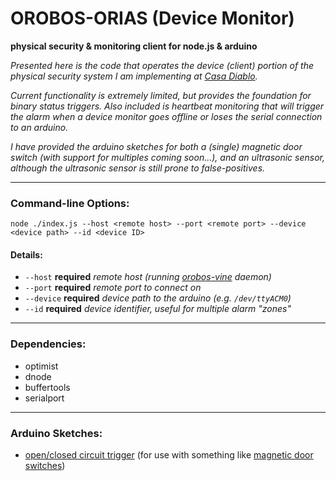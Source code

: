 # OROBOS-ORIAS (Device Monitor)
__physical security & monitoring client for node.js & arduino__

_Presented here is the code that operates the device (client) portion of the physical security system I am implementing at [Casa Diablo](http://casadiablo.com)._

_Current functionality is extremely limited, but provides the foundation for binary status triggers. Also included is heartbeat monitoring that will trigger the alarm when a device monitor goes offline or loses the serial connection to an arduino._

_I have provided the arduino sketches for both a (single) magnetic door switch (with support for multiples coming soon...), and an ultrasonic sensor, although the ultrasonic sensor is still prone to false-positives._


----------

### Command-line Options:

`node ./index.js --host <remote host> --port <remote port> --device <device path> --id <device ID>`

#### Details:
  * `--host` __required__ _remote host (running [orobos-vine](https://github.com/nexxy/orobos-vine/) daemon)_
  * `--port` __required__ _remote port to connect on_
  * `--device` __required__ _device path to the arduino (e.g. `/dev/ttyACM0`)_
  * `--id` __required__ _device identifier, useful for multiple alarm "zones"_

----------

### Dependencies:

 * optimist
 * dnode
 * buffertools
 * serialport

----------

### Arduino Sketches:

 * [open/closed circuit trigger](https://gist.github.com/3322493) (for use with something like [magnetic door switches](http://amzn.to/PLw41G))
